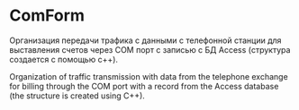 # ComForm

Организация передачи трафика с данными с телефонной станции для выставления счетов через COM порт с записью с БД Access (структура создается с помощью с++).

Organization of traffic transmission with data from the telephone exchange for billing through the COM port with a record from the Access database (the structure is created using C++). 
